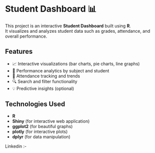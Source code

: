 # Student Dashboard 📊

This project is an interactive **Student Dashboard** built using **R**.  
It visualizes and analyzes student data such as grades, attendance, and overall performance.

## Features

- 📈 Interactive visualizations (bar charts, pie charts, line graphs)
- 🎯 Performance analytics by subject and student
- 📅 Attendance tracking and trends
- 🔍 Search and filter functionality
- 💡 Predictive insights (optional)

## Technologies Used

- **R**  
- **Shiny** (for interactive web application)  
- **ggplot2** (for beautiful graphs)  
- **plotly** (for interactive plots)  
- **dplyr** (for data manipulation)

Linkedin :- 
